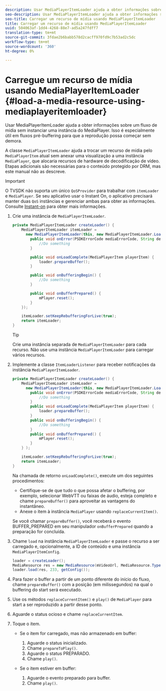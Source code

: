 ```yaml
---
description: Usar MediaPlayerItemLoader ajuda a obter informações sobre um fluxo de mídia sem instanciar uma instância do MediaPlayer. Isso é especialmente útil em fluxos pré-buffering para que a reprodução possa começar sem demora.
seo-description: Usar MediaPlayerItemLoader ajuda a obter informações sobre um fluxo de mídia sem instanciar uma instância do MediaPlayer. Isso é especialmente útil em fluxos pré-buffering para que a reprodução possa começar sem demora.
seo-title: Carregar um recurso de mídia usando MediaPlayerItemLoader
title: Carregar um recurso de mídia usando MediaPlayerItemLoader
uuid: 504063af-1dd4-4268-88e7-ad5a247fdff7
translation-type: tm+mt
source-git-commit: 3fdae2b6babb578d2cacff970fd9c7b53ad2c5dc
workflow-type: tm+mt
source-wordcount: '360'
ht-degree: 0%

---
```



# Carregue um recurso de mídia usando MediaPlayerItemLoader {#load-a-media-resource-using-mediaplayeritemloader}

Usar MediaPlayerItemLoader ajuda a obter informações sobre um fluxo de mídia sem instanciar uma instância do MediaPlayer. Isso é especialmente útil em fluxos pré-buffering para que a reprodução possa começar sem demora.

A classe `MediaPlayerItemLoader` ajuda a trocar um recurso de mídia pelo `MediaPlayerItem` atual sem anexar uma visualização a uma instância `MediaPlayer`, que alocaria recursos de hardware de decodificação de vídeo. Etapas adicionais são necessárias para o conteúdo protegido por DRM, mas este manual não as descreve.

>[!IMPORTANT]
>
>O TVSDK não suporta um único `QoSProvider` para trabalhar com `itemLoader` e `MediaPlayer`. Se seu aplicativo usar o Instant On, o aplicativo precisará manter duas `QoS` instâncias e gerenciar ambas para obter as informações. Consulte [Instant-on](../../android-3x-content-playback-options-android2/buffering-configuration/android-3x-instant-on.md) para obter mais informações.

1. Crie uma instância de `MediaPlayerItemLoader`.

   ```java
   private MediaPlayerItemLoader createLoader() { 
       MediaPlayerItemLoader itemLoader =   
         new MediaPlayerItemLoader(this, new MediaPlayerItemLoader.LoaderListener() { 
           public void onError(PSDKErrorCode mediaErrorCode, String description) { 
               //Do something 
           } 
   
           public void onLoadComplete(MediaPlayerItem playerItem) { 
               loader.prepareBuffer(); 
           } 
   
           public void onBufferingBegin() { 
               //Do something 
           } 
   
           public void onBufferPrepared() { 
               mPlayer.reset(); 
           }  
       }); 
   
       itemLoader.setKeepRebufferingForLive(true); 
       return itemLoader; 
   } 
   ```

   >[!TIP]
   >
   >Crie uma instância separada de `MediaPlayerItemLoader` para cada recurso. Não use uma instância `MediaPlayerItemLoader` para carregar vários recursos.

1. Implemente a classe `ItemLoaderListener` para receber notificações da instância `MediaPlayerItemLoader`.

   ```java
   private MediaPlayerItemLoader createLoader() { 
       MediaPlayerItemLoader itemLoader =   
         new MediaPlayerItemLoader(this, new MediaPlayerItemLoader.LoaderListener() { 
           public void onError(PSDKErrorCode mediaErrorCode, String description) { 
               //Do something 
           } 
           public void onLoadComplete(MediaPlayerItem playerItem) { 
               loader.prepareBuffer(); 
           } 
           public void onBufferingBegin() { 
               //Do something 
           } 
           public void onBufferPrepared() { 
               mPlayer.reset(); 
           }  
       } ); 
   
       itemLoader.setKeepRebufferingForLive(true); 
       return itemLoader; 
   }
   ```

   Na chamada de retorno `onLoadComplete()`, execute um dos seguintes procedimentos:

   * Certifique-se de que tudo o que possa afetar o buffering, por exemplo, selecionar WebVTT ou faixas de áudio, esteja completo e chame `prepareBuffer()` para aproveitar as vantagens do instantâneo.
   * Anexe o item à instância `MediaPlayer` usando `replaceCurrentItem()`.

   Se você chamar `prepareBuffer()`, você receberá o evento BUFFER_PREPARED em seu manipulador `onBufferPrepared` quando a preparação for concluída.
1. Chame `load` na instância `MediaPlayerItemLoader` e passe o recurso a ser carregado e, opcionalmente, a ID de conteúdo e uma instância `MediaPlayerItemConfig`.

   ```java
   loader = createLoader(); 
   MediaResource res = new MediaResource(mVideoUrl, MediaResource.Type.HLS, metadata); 
   loader.load(res, 233, getConfig());
   ```

1. Para fazer o buffer a partir de um ponto diferente do início do fluxo, chame `prepareBuffer()` com a posição (em milissegundos) na qual o buffering do start será executado.
1. Use os métodos `replaceCurrentItem()` e `play()` de `MediaPlayer` para start a ser reproduzido a partir desse ponto.
1. Aguarde o status ocioso e chame `replaceCurrentItem`.
1. Toque o item.

   * Se o item for carregado, mas não armazenado em buffer:

      1. Aguarde o status inicializado.
      1. Chame `prepareToPlay()`.
      1. Aguarde o status PREPARADO.
      1. Chame `play()`.
   * Se o item estiver em buffer:

      1. Aguarde o evento preparado para buffer.
      1. Chame `play()`.